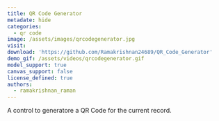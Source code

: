 ```yaml
---
title: QR Code Generator
metadate: hide
categories:
  - qr code
image: /assets/images/qrcodegenerator.jpg
visit: 
download: 'https://github.com/Ramakrishnan24689/QR_Code_Generator'
demo_gif: /assets/videos/qrcodegenerator.gif 
model_support: true
canvas_support: false
license_defined: true
authors:
  - ramakrishnan_raman
---
```


A control to generatore a QR Code for the current record.
